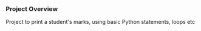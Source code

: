 ### Project Overview

 Project to print a student's marks, using basic Python statements, loops etc


